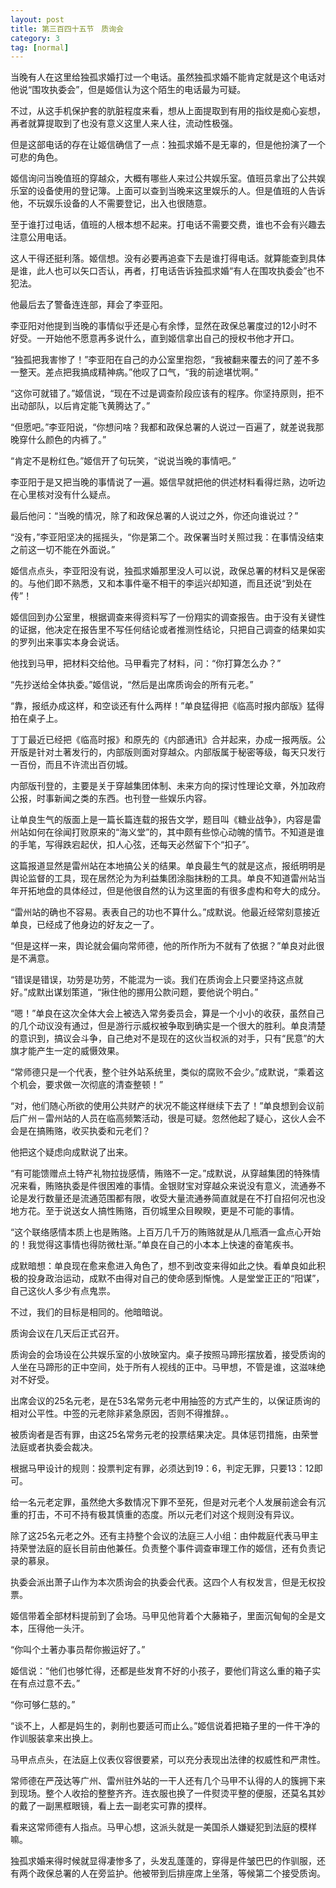 ```yaml
---
layout: post
title: 第三百四十五节　质询会
category: 3
tag: [normal]
---
```


当晚有人在这里给独孤求婚打过一个电话。虽然独孤求婚不能肯定就是这个电话对他说“围攻执委会”，但是姬信认为这个陌生的电话最为可疑。

不过，从这手机保护套的肮脏程度来看，想从上面提取到有用的指纹是痴心妄想，再者就算提取到了也没有意义这里人来人往，流动性极强。

但是这部电话的存在让姬信确信了一点：独孤求婚不是无辜的，但是他扮演了一个可悲的角色。

姬信询问当晚值班的穿越众，大概有哪些人来过公共娱乐室。值班员拿出了公共娱乐室的设备使用的登记簿。上面可以查到当晚来这里娱乐的人。但是值班的人告诉他，不玩娱乐设备的人不需要登记，出入也很随意。

至于谁打过电话，值班的人根本想不起来。打电话不需要交费，谁也不会有兴趣去注意公用电话。

这人干得还挺利落。姬信想。没有必要再追查下去是谁打得电话。就算能查到具体是谁，此人也可以矢口否认，再者，打电话告诉独孤求婚“有人在围攻执委会”也不犯法。

他最后去了警备连连部，拜会了李亚阳。

李亚阳对他提到当晚的事情似乎还是心有余悸，显然在政保总署度过的12小时不好受。一开始他不愿意再多说什么，直到姬信拿出自己的授权书他才开口。

“独孤把我害惨了！”李亚阳在自己的办公室里抱怨，“我被翻来覆去的问了差不多一整天。差点把我搞成精神病。”他叹了口气，“我的前途堪忧啊。”

“这你可就错了。”姬信说，“现在不过是调查阶段应该有的程序。你坚持原则，拒不出动部队，以后肯定能飞黄腾达了。”

“但愿吧。”李亚阳说，“你想问啥？我都和政保总署的人说过一百遍了，就差说我那晚穿什么颜色的内裤了。”

“肯定不是粉红色。”姬信开了句玩笑，“说说当晚的事情吧。”

李亚阳于是又把当晚的事情说了一遍。姬信早就把他的供述材料看得烂熟，边听边在心里核对没有什么疑点。

最后他问：“当晚的情况，除了和政保总署的人说过之外，你还向谁说过？”

“没有，”李亚阳坚决的摇摇头，“你是第二个。政保署当时关照过我：在事情没结束之前这一切不能在外面说。”

姬信点点头，李亚阳没有说，独孤求婚那里没人可以说，政保总署的材料又是保密的。与他们即不熟悉，又和本事件毫不相干的李运兴却知道，而且还说“到处在传”！

姬信回到办公室里，根据调查来得资料写了一份翔实的调查报告。由于没有关键性的证据，他决定在报告里不写任何结论或者推测性结论，只把自己调查的结果如实的罗列出来事实本身会说话。

他找到马甲，把材料交给他。马甲看完了材料，问：“你打算怎么办？”

“先抄送给全体执委。”姬信说，“然后是出席质询会的所有元老。”

“靠，报纸办成这样，和空谈还有什么两样！”单良猛得把《临高时报内部版》猛得拍在桌子上。

丁丁最近已经把《临高时报》和原先的《内部通讯》合并起来，办成一报两版。公开版是针对土著发行的，内部版则面对穿越众。内部版属于秘密等级，每天只发行一百份，而且不许流出百仞城。

内部版刊登的，主要是关于穿越集团体制、未来方向的探讨性理论文章，外加政府公报，时事新闻之类的东西。也刊登一些娱乐内容。

让单良生气的版面上是一篇长篇连载的报告文学，题目叫《糖业战争》，内容是雷州站如何在徐闻打败原来的“海义堂”的，其中颇有些惊心动魄的情节。不知道是谁的手笔，写得跌宕起伏，扣人心弦，还每天必然留下个“扣子”。

这篇报道显然是雷州站在本地搞公关的结果。单良最生气的就是这点，报纸明明是舆论监督的工具，现在居然沦为为利益集团涂脂抹粉的工具。单良不知道雷州站当年开拓地盘的具体经过，但是他很自然的认为这里面的有很多虚构和夸大的成分。

“雷州站的确也不容易。表表自己的功也不算什么。”成默说。他最近经常刻意接近单良，已经成了他身边的好友之一了。

“但是这样一来，舆论就会偏向常师德，他的所作所为不就有了依据？”单良对此很是不满意。

“错误是错误，功劳是功劳，不能混为一谈。我们在质询会上只要坚持这点就好。”成默出谋划策道，“揪住他的挪用公款问题，要他说个明白。”

“嗯！”单良在这次全体大会上被选入常务委员会，算是一个小小的收获，虽然自己的几个动议没有通过，但是游行示威权被争取到确实是一个很大的胜利。单良清楚的意识到，搞议会斗争，自己绝对不是现在的这伙当权派的对手，只有“民意”的大旗才能产生一定的威慑效果。

“常师德只是一个代表，整个驻外站系统里，类似的腐败不会少。”成默说，“乘着这个机会，要求做一次彻底的清查整顿！”

“对，他们随心所欲的使用公共财产的状况不能这样继续下去了！”单良想到会议前后广州－雷州站的人员在临高频繁活动，很是可疑。忽然他起了疑心，这伙人会不会是在搞贿赂，收买执委和元老们？

他把这个疑虑向成默说了出来。

“有可能馈赠点土特产礼物拉拢感情，贿赂不一定。”成默说，从穿越集团的特殊情况来看，贿赂执委是件很困难的事情。金银财宝对穿越众来说没有意义，流通券不论是发行数量还是流通范围都有限，收受大量流通券简直就是在不打自招何况也没地方花。至于说送女人搞性贿赂，百仞城里众目睽睽，更是不可能的事情。

“这个联络感情本质上也是贿赂。上百万几千万的贿赂就是从几瓶酒一盒点心开始的！我觉得这事情也得防微杜渐。”单良在自己的小本本上快速的奋笔疾书。

成默暗想：单良现在愈来愈进入角色了，想不到改变来得如此之快。看单良如此积极的投身政治运动，成默不由得对自己的使命感到惭愧。人是堂堂正正的“阳谋”，自己这伙人多少有点鬼祟。

不过，我们的目标是相同的。他暗暗说。

质询会议在几天后正式召开。

质询会的会场设在公共娱乐室的小放映室内。桌子按照马蹄形摆放着，接受质询的人坐在马蹄形的正中空间，处于所有人视线的正中。马甲想，不管是谁，这滋味绝对不好受。

出席会议的25名元老，是在53名常务元老中用抽签的方式产生的，以保证质询的相对公平性。中签的元老除非紧急原因，否则不得推辞。。

被质询者是否有罪，由这25名常务元老的投票结果决定。具体惩罚措施，由荣誉法庭或者执委会裁决。

根据马甲设计的规则：投票判定有罪，必须达到19：6，判定无罪，只要13：12即可。

给一名元老定罪，虽然绝大多数情况下罪不至死，但是对元老个人发展前途会有沉重的打击，不可不持有极其慎重的态度。所以元老们对这个规则没有异议。

除了这25名元老之外。还有主持整个会议的法庭三人小组：由仲裁庭代表马甲主持荣誉法庭的庭长目前由他兼任。负责整个事件调查审理工作的姬信，还有负责记录的慕泉。

执委会派出萧子山作为本次质询会的执委会代表。这四个人有权发言，但是无权投票。

姬信带着全部材料提前到了会场。马甲见他背着个大藤箱子，里面沉甸甸的全是文本，压得他一头汗。

“你叫个土著办事员帮你搬运好了。”

姬信说：“他们也够忙得，还都是些发育不好的小孩子，要他们背这么重的箱子实在有点过意不去。”

“你可够仁慈的。”

“谈不上，人都是妈生的，剥削也要适可而止么。”姬信说着把箱子里的一件干净的作训服装拿来出换上。

马甲点点头，在法庭上仪表仪容很要紧，可以充分表现出法律的权威性和严肃性。

常师德在严茂达等广州、雷州驻外站的一干人还有几个马甲不认得的人的簇拥下来到现场。整个人收拾的整整齐齐。连衣服也换了一件熨烫平整的便服，还莫名其妙的戴了一副黑框眼镜，看上去一副老实可靠的摸样。

看来这常师德有人指点。马甲心想，这派头就是一美国杀人嫌疑犯到法庭的模样嘛。

独孤求婚来得时候就显得凄惨多了，头发乱蓬蓬的，穿得是件皱巴巴的作驯服，还有两个政保总署的人在旁监护。他被带到后排座席上坐落，等候第二个接受质询。